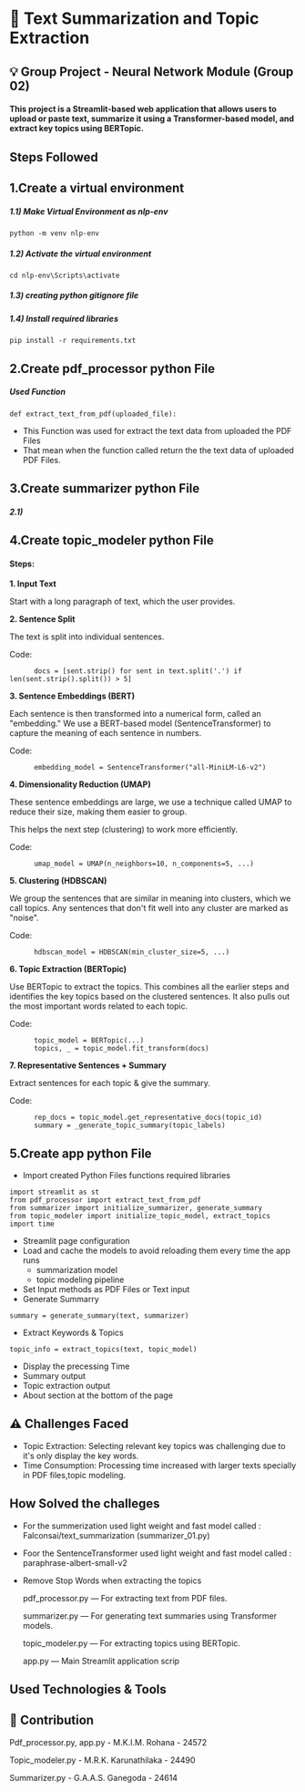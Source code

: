 # 📝 Text Summarization and Topic Extraction

## 💡 Group Project - Neural Network Module (Group 02)

#### This project is a Streamlit-based web application that allows users to upload or paste text, summarize it using a Transformer-based model, and extract key topics using BERTopic.

## Steps Followed
## 1.Create a virtual environment 
 ##### 1.1)  Make Virtual Environment as nlp-env
 
  ```
  python -m venv nlp-env
  ```
 ##### 1.2) Activate the virtual environment

  ```
  cd nlp-env\Scripts\activate
  ```
##### 1.3) creating python gitignore file

##### 1.4) Install required libraries

  ```
  pip install -r requirements.txt
  ```
## 2.Create pdf_processor python File

 ##### Used Function

 ```
 def extract_text_from_pdf(uploaded_file):
 ```
* This Function was used for extract the text data from uploaded the PDF Files
* That mean when the function called return the the text data of uploaded PDF Files.
   
## 3.Create summarizer python File
 ##### 2.1) 

## 4.Create topic_modeler python File
 #### Steps:
  **1. Input Text**
     
Start with a long paragraph of text, which the user provides.
     
  **2. Sentence Split**

The text is split into individual sentences.

Code:
     
          docs = [sent.strip() for sent in text.split('.') if len(sent.strip().split()) > 5]


  **3. Sentence Embeddings (BERT)**         

Each sentence is then transformed into a numerical form, called an "embedding." We use a BERT-based model (SentenceTransformer) to capture the meaning of each sentence in numbers.

Code:

          embedding_model = SentenceTransformer("all-MiniLM-L6-v2")

           
  **4. Dimensionality Reduction (UMAP)**

These sentence embeddings are large, we use a technique called UMAP to reduce their size, making them easier to group.

This helps the next step (clustering) to work more efficiently.
     
Code:

          umap_model = UMAP(n_neighbors=10, n_components=5, ...)

                      
  **5. Clustering (HDBSCAN)**

We group the sentences that are similar in meaning into clusters, which we call topics. Any sentences that don't fit well into any cluster are marked as "noise".

Code:

          hdbscan_model = HDBSCAN(min_cluster_size=5, ...)

                  
  **6. Topic Extraction (BERTopic)**

Use BERTopic to extract the topics. This combines all the earlier steps and identifies the key topics based on the clustered sentences. It also pulls out the most important words related to each topic.

Code: 

          topic_model = BERTopic(...)
          topics, _ = topic_model.fit_transform(docs)

                  
  **7. Representative Sentences + Summary**

Extract sentences for each topic & give the summary.

Code: 

          rep_docs = topic_model.get_representative_docs(topic_id)
          summary = _generate_topic_summary(topic_labels)



## 5.Create app python File

* Import created Python Files functions required libraries
```
import streamlit as st
from pdf_processor import extract_text_from_pdf
from summarizer import initialize_summarizer, generate_summary
from topic_modeler import initialize_topic_model, extract_topics
import time
```

* Streamlit page configuration
* Load and cache the models to avoid reloading them every time the app runs
  * summarization model
  * topic modeling pipeline
* Set Input methods as PDF Files or Text input
* Generate Summarry
```
summary = generate_summary(text, summarizer)
```
* Extract Keywords & Topics
```
topic_info = extract_topics(text, topic_model)
```
* Display the precessing Time
* Summary output
* Topic extraction output
* About section at the bottom of the page
  
## ⚠️ Challenges Faced

* Topic Extraction: Selecting relevant key topics was challenging due to it's only display the key words.
* Time Consumption: Processing time increased with larger texts specially in PDF files,topic modeling.

## How Solved the challeges

* For the summerization used light weight and fast model called : Falconsai/text_summarization (summarizer_01.py)
* Foor the SentenceTransformer used light weight and fast model called : paraphrase-albert-small-v2
* Remove Stop Words when extracting the topics
  

   pdf_processor.py — For extracting text from PDF files.

   summarizer.py — For generating text summaries using Transformer models.

   topic_modeler.py — For extracting topics using BERTopic.

   app.py — Main Streamlit application scrip

 ## Used Technologies & Tools
 #####

## 👥 Contribution        
Pdf_processor.py, app.py - M.K.I.M. Rohana - 24572   

Topic_modeler.py - M.R.K. Karunathilaka - 24490

Summarizer.py    - G.A.A.S. Ganegoda - 24614



